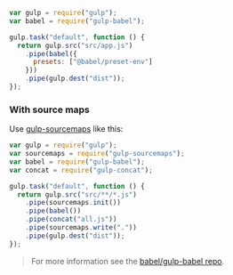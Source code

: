 ```js title="JavaScript"
var gulp = require("gulp");
var babel = require("gulp-babel");

gulp.task("default", function () {
  return gulp.src("src/app.js")
    .pipe(babel({
      presets: ["@babel/preset-env"]
    }))
    .pipe(gulp.dest("dist"));
});
```

### With source maps

Use [gulp-sourcemaps](https://github.com/floridoo/gulp-sourcemaps) like this:

```js title="JavaScript"
var gulp = require("gulp");
var sourcemaps = require("gulp-sourcemaps");
var babel = require("gulp-babel");
var concat = require("gulp-concat");

gulp.task("default", function () {
  return gulp.src("src/**/*.js")
    .pipe(sourcemaps.init())
    .pipe(babel())
    .pipe(concat("all.js"))
    .pipe(sourcemaps.write("."))
    .pipe(gulp.dest("dist"));
});
```

<blockquote class="babel-callout babel-callout-info">
  <p>
    For more information see the <a href="https://github.com/babel/gulp-babel">babel/gulp-babel repo</a>.
  </p>
</blockquote>
